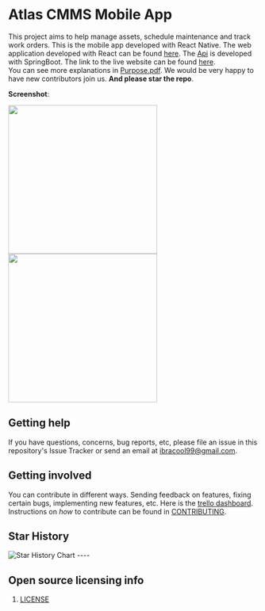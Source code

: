 # Atlas CMMS Mobile App

This project aims to help manage assets, schedule maintenance and track work orders. This is the mobile app developed
with React Native. The web application developed with React can be found [here](https://github.com/Grashjs/frontend).
The [Api](https://github.com/Grashjs/api) is developed with SpringBoot. The link to the live website can be
found [here](https://atlascmms.com).  
You can see more explanations in [Purpose.pdf](Purpose.pdf). We would be very happy to have new contributors join us.
**And please star the repo**.

**Screenshot**:

<img src="https://i.ibb.co/B39dVjC/Screenshot-20230320-110652.jpg" width="300"/>
<img src="https://i.ibb.co/NWSfcpq/Screenshot-20230320-111216.jpg" width="300"/>

## Getting help

If you have questions, concerns, bug reports, etc, please file an issue in this repository's Issue Tracker or send an
email at ibracool99@gmail.com.

## Getting involved

You can contribute in different ways. Sending feedback on features, fixing certain bugs, implementing new features, etc.
Here is the [trello dashboard](https://trello.com/invite/b/dHcnX2Y0/ATTI9f361dff4298643df8ef3a80a1413c42E4308099/grash).
Instructions on _how_ to contribute can be found in [CONTRIBUTING](CONTRIBUTING.md).

## Star History

<picture>
  <source media="(prefers-color-scheme: light)" srcset="https://api.star-history.com/svg?repos=grashjs/mobile&type=Date" />
  <source media="(prefers-color-scheme: light)" srcset="https://api.star-history.com/svg?repos=grashjs/mobile&type=Date" />
  <img alt="Star History Chart" src="https://api.star-history.com/svg?repos=grashjs/mobile&type=Date" />
</picture>
----

## Open source licensing info

1. [LICENSE](LICENSE)
